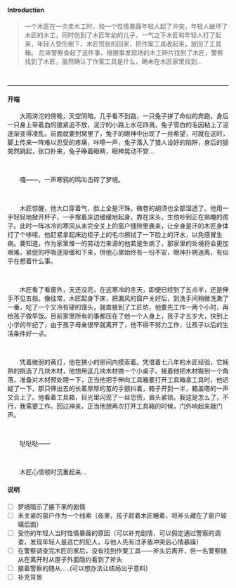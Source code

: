 #### Introduction

> 一个木匠在一次卖木工时，和一个性情暴躁年轻人起了冲突，年轻人破坏了木匠的木工，同时伤到了木匠年幼的儿子，一气之下木匠和年轻人打了起来，年轻人受伤倒下，木匠慌张的回家，把作案工具收起来，放回了工具箱。
> 后来警察查起了这件事，根据事发现场的木工碎片找到了木匠，警察找到了木匠，虽然确认了作案工具是什么，确未在木匠家里找到...

<br>

---

#### 开端

&emsp;&emsp;大雨滂沱的傍晚，天空阴暗，几乎看不到路，一只兔子拼了命似的奔跑，身后一只身上带着血的狼紧追不放，泥泞的小路上水花四溅，兔子雪白的毛因粘上了泥逐渐变得凌乱。前面就要到窝里了，兔子的眼神中出现了一丝希望，可就在这时，脚上传来一阵难以忍受的疼痛，咔嚓一声，兔子落入了猎人设好的陷阱，身后的狼突然跳起，张口扑来，兔子睁着眼睛，眼神晃动不安...

<br>

&emsp;&emsp;嘎——，一声寒鸦的鸣叫击碎了梦境。

<br>

&emsp;&emsp;木匠惊醒，他大口穿着气，脸上全是汗珠，微卷的胡须也全部湿透了。他用一手轻轻地掀开杯子，一手撑着床边缓缓地起身，靠在床头，生怕吵到正在熟睡的孩子。此时一阵冰冷的寒风从未完全关上的窗户缝隙里袭来，让全身是汗的木匠身体打了个哆嗦，他赶紧拿起床边柜子上的毛巾擦拭了一下脸上的汗水，以免感冒生病。要知道，作为家里惟一的劳动力来源的他若是生病了，那家里的处境将会更加艰难。紧促的呼吸逐渐缓和下来，但他心里始终有一份不安，眼神扑朔迷离，有似乎在想着什么事。

<br>

&emsp;&emsp;木匠看了看窗外，天还没亮，在这寒冷的冬天，即便已经到了五点半，还是伸手不见五指。像往常，木匠起身下床，把漏风的窗户关好后，到洗手间稍微洗漱了一番，吃了一个又冷有硬的馒头，就直接到了工匠坊，他要先工作一两个小时，再给孩子做早饭。目前家里所有的事都压在了他一个人身上，孩子才五岁大，快到上小学的年纪了，由于孩子母亲很早就离开了，他不得不努力工作，让孩子以后的生活条件好一点。

<br>

&emsp;&emsp;凭着微弱的黄灯，他在狭小的房间内摸索着。凭借着七八年的木匠经验，它娴熟的挑选了几块木材，他想用这几块木材做一个小桌子。接着他把木材搬到一个角落，准备对木材预处理一下，正当他把手伸向工具箱要打开工具箱拿工具时，他迟疑了一下，那只伸出去的长着厚厚的茧的手颤抖着，箱子开到一半，箱盖嗒的一声又合上了。他看着工具箱，目光里闪现了一丝恐慌，眉头紧锁。我这是怎么了，不行，我需要工作。回过神来，正当他想再次打开工具箱的时候，门外响起来敲门声。

<br>

&emsp;&emsp;哒哒哒——

<br>

&emsp;&emsp;木匠心情顿时沉重起来...







#### 说明

- [ ] 梦境暗示了接下来的剧情
- [ ] 未关紧的窗户作为一个线索（夜里，孩子趁着木匠睡着，将斧头藏在了窗户玻璃后面）
- [ ] 受伤的年轻人当时性情暴躁的原因（可以补充剧情，可以假定通过警察的调查，发现年轻人是逃亡的犯人，与他人先有过矛盾冲突后心情暴躁）
- [ ] 在警察调查完木匠的家后，没有找到作案工具——斧头后离开，但一名警察随从在离开时从屋子外面隐约看到了斧头
- [ ] 接着警察的随从.....(可以想办法让结局出乎意料)
- [ ] 补充背景
